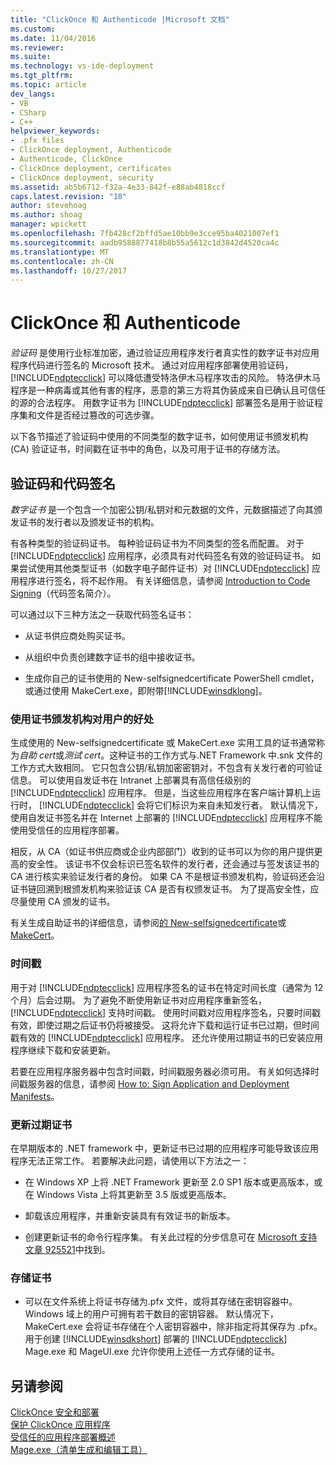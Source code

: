 ```yaml
---
title: "ClickOnce 和 Authenticode |Microsoft 文档"
ms.custom: 
ms.date: 11/04/2016
ms.reviewer: 
ms.suite: 
ms.technology: vs-ide-deployment
ms.tgt_pltfrm: 
ms.topic: article
dev_langs:
- VB
- CSharp
- C++
helpviewer_keywords:
- .pfx files
- ClickOnce deployment, Authenticode
- Authenticode, ClickOnce
- ClickOnce deployment, certificates
- ClickOnce deployment, security
ms.assetid: ab5b6712-f32a-4e33-842f-e88ab4818ccf
caps.latest.revision: "18"
author: stevehoag
ms.author: shoag
manager: wpickett
ms.openlocfilehash: 7fb428cf2bffd5ae10bb9e3cce95ba4021007ef1
ms.sourcegitcommit: aadb9588877418b8b55a5612c1d3842d4520ca4c
ms.translationtype: MT
ms.contentlocale: zh-CN
ms.lasthandoff: 10/27/2017
---
```

# <a name="clickonce-and-authenticode"></a>ClickOnce 和 Authenticode
*验证码* 是使用行业标准加密，通过验证应用程序发行者真实性的数字证书对应用程序代码进行签名的 Microsoft 技术。 通过对应用程序部署使用验证码， [!INCLUDE[ndptecclick](../deployment/includes/ndptecclick_md.md)] 可以降低遭受特洛伊木马程序攻击的风险。 特洛伊木马程序是一种病毒或其他有害的程序，恶意的第三方将其伪装成来自已确认且可信任的源的合法程序。 用数字证书为 [!INCLUDE[ndptecclick](../deployment/includes/ndptecclick_md.md)] 部署签名是用于验证程序集和文件是否经过篡改的可选步骤。  
  
 以下各节描述了验证码中使用的不同类型的数字证书，如何使用证书颁发机构 (CA) 验证证书，时间戳在证书中的角色，以及可用于证书的存储方法。  
  
## <a name="authenticode-and-code-signing"></a>验证码和代码签名  
 *数字证书* 是一个包含一个加密公钥/私钥对和元数据的文件，元数据描述了向其颁发证书的发行者以及颁发证书的机构。  
  
 有各种类型的验证码证书。 每种验证码证书为不同类型的签名而配置。 对于 [!INCLUDE[ndptecclick](../deployment/includes/ndptecclick_md.md)] 应用程序，必须具有对代码签名有效的验证码证书。 如果尝试使用其他类型证书（如数字电子邮件证书）对 [!INCLUDE[ndptecclick](../deployment/includes/ndptecclick_md.md)] 应用程序进行签名，将不起作用。 有关详细信息，请参阅 [Introduction to Code Signing](http://go.microsoft.com/fwlink/?LinkId=179452)（代码签名简介）。  
  
 可以通过以下三种方法之一获取代码签名证书：  
  
-   从证书供应商处购买证书。  
  
-   从组织中负责创建数字证书的组中接收证书。  
  
-   生成你自己的证书使用的 New-selfsignedcertificate PowerShell cmdlet，或通过使用 MakeCert.exe，即附带[!INCLUDE[winsdklong](../deployment/includes/winsdklong_md.md)]。  
  
### <a name="how-using-certificate-authorities-helps-users"></a>使用证书颁发机构对用户的好处  
 生成使用的 New-selfsignedcertificate 或 MakeCert.exe 实用工具的证书通常称为*自助 cert*或*测试 cert*。这种证书的工作方式与.NET Framework 中.snk 文件的工作方式大致相同。 它只包含公钥/私钥加密密钥对，不包含有关发行者的可验证信息。 可以使用自发证书在 Intranet 上部署具有高信任级别的 [!INCLUDE[ndptecclick](../deployment/includes/ndptecclick_md.md)] 应用程序。 但是，当这些应用程序在客户端计算机上运行时， [!INCLUDE[ndptecclick](../deployment/includes/ndptecclick_md.md)] 会将它们标识为来自未知发行者。 默认情况下，使用自发证书签名并在 Internet 上部署的 [!INCLUDE[ndptecclick](../deployment/includes/ndptecclick_md.md)] 应用程序不能使用受信任的应用程序部署。  
  
 相反，从 CA（如证书供应商或企业内部部门）收到的证书可以为你的用户提供更高的安全性。 该证书不仅会标识已签名软件的发行者，还会通过与签发该证书的 CA 进行核实来验证发行者的身份。 如果 CA 不是根证书颁发机构，验证码还会沿证书链回溯到根颁发机构来验证该 CA 是否有权颁发证书。 为了提高安全性，应尽量使用 CA 颁发的证书。  
  
 有关生成自助证书的详细信息，请参阅[的 New-selfsignedcertificate](https://technet.microsoft.com/itpro/powershell/windows/pkiclient/new-selfsignedcertificate)或[MakeCert](https://msdn.microsoft.com/library/windows/desktop/aa386968.aspx)。  
  
### <a name="timestamps"></a>时间戳  
 用于对 [!INCLUDE[ndptecclick](../deployment/includes/ndptecclick_md.md)] 应用程序签名的证书在特定时间长度（通常为 12 个月）后会过期。 为了避免不断使用新证书对应用程序重新签名， [!INCLUDE[ndptecclick](../deployment/includes/ndptecclick_md.md)] 支持时间戳。 使用时间戳对应用程序签名，只要时间戳有效，即使过期之后证书仍将被接受。 这将允许下载和运行证书已过期，但时间戳有效的 [!INCLUDE[ndptecclick](../deployment/includes/ndptecclick_md.md)] 应用程序。 还允许使用过期证书的已安装应用程序继续下载和安装更新。  
  
 若要在应用程序服务器中包含时间戳，时间戳服务器必须可用。 有关如何选择时间戳服务器的信息，请参阅 [How to: Sign Application and Deployment Manifests](../ide/how-to-sign-application-and-deployment-manifests.md)。  
  
### <a name="updating-expired-certificates"></a>更新过期证书  
 在早期版本的 .NET framework 中，更新证书已过期的应用程序可能导致该应用程序无法正常工作。 若要解决此问题，请使用以下方法之一：  
  
-   在 Windows XP 上将 .NET Framework 更新至 2.0 SP1 版本或更高版本，或在 Windows Vista 上将其更新至 3.5 版或更高版本。  
  
-   卸载该应用程序，并重新安装具有有效证书的新版本。  
  
-   创建更新证书的命令行程序集。 有关此过程的分步信息可在 [Microsoft 支持文章 925521](http://go.microsoft.com/fwlink/?LinkId=179454)中找到。  
  
### <a name="storing-certificates"></a>存储证书  
  
-   可以在文件系统上将证书存储为.pfx 文件，或将其存储在密钥容器中。 Windows 域上的用户可拥有若干数目的密钥容器。 默认情况下，MakeCert.exe 会将证书存储在个人密钥容器中，除非指定将其保存为 .pfx。 用于创建 [!INCLUDE[winsdkshort](../debugger/debug-interface-access/includes/winsdkshort_md.md)] 部署的 [!INCLUDE[ndptecclick](../deployment/includes/ndptecclick_md.md)] Mage.exe 和 MageUI.exe 允许你使用上述任一方式存储的证书。  
  
## <a name="see-also"></a>另请参阅  
 [ClickOnce 安全和部署](../deployment/clickonce-security-and-deployment.md)   
 [保护 ClickOnce 应用程序](../deployment/securing-clickonce-applications.md)   
 [受信任的应用程序部署概述](../deployment/trusted-application-deployment-overview.md)   
 [Mage.exe（清单生成和编辑工具）](/dotnet/framework/tools/mage-exe-manifest-generation-and-editing-tool)